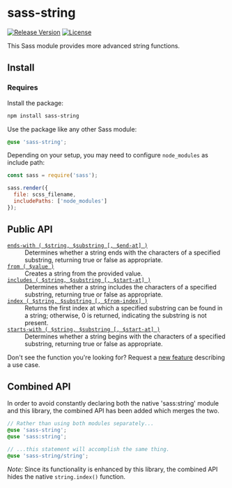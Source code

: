 # sass-string

[![Release Version](https://img.shields.io/npm/v/sass-string.svg)](https://www.npmjs.com/package/sass-string)
[![License](https://img.shields.io/badge/License-MIT-blue.svg)](https://opensource.org/licenses/MIT)

This Sass module provides more advanced string functions.

## Install

### Requires

Install the package:

```bash
npm install sass-string
```

Use the package like any other Sass module:

```scss
@use 'sass-string';
```

Depending on your setup, you may need to configure `node_modules` as include path:

```js
const sass = require('sass');

sass.render({
  file: scss_filename,
  includePaths: ['node_modules']
});
```

## Public API

<dl>

  <dt><a href="//github.com/roydukkey/sass-module-string/tree/master/src/string/_ends-with.sass"><code>ends-with ( $string, $substring [, $end-at] )</code></a></dt>
  <dd>Determines whether a string ends with the characters of a specified substring, returning true or false as appropriate.</dd>

  <dt><a href="//github.com/roydukkey/sass-module-string/tree/master/src/string/_from.sass"><code>from ( $value )</code></a></dt>
  <dd>Creates a string from the provided value.</dd>

  <dt><a href="//github.com/roydukkey/sass-module-string/tree/master/src/string/_includes.sass"><code>includes ( $string, $substring [, $start-at] )</code></a></dt>
  <dd>Determines whether a string includes the characters of a specified substring, returning true or false as appropriate.</dd>

  <dt><a href="//github.com/roydukkey/sass-module-string/tree/master/src/string/_index.sass"><code>index ( $string, $substring [, $from-index] )</code></a></dt>
  <dd>Returns the first index at which a specified substring can be found in a string; otherwise, 0 is returned, indicating the substring is not present.</dd>

  <dt><a href="//github.com/roydukkey/sass-module-string/tree/master/src/string/_starts-with.sass"><code>starts-with ( $string, $substring [, $start-at] )</code></a></dt>
  <dd>Determines whether a string begins with the characters of a specified substring, returning true or false as appropriate.</dd>

</dl>

Don't see the function you're looking for? Request a [new feature](//github.com/roydukkey/sass-module-string/issues/new) describing a use case.

## Combined API

In order to avoid constantly declaring both the native 'sass:string' module and this library, the combined API has been added which merges the two.

```scss
// Rather than using both modules separately...
@use 'sass-string';
@use 'sass:string';

// ...this statement will accomplish the same thing.
@use 'sass-string/string';
```

*Note:* Since its functionality is enhanced by this library, the combined API hides the native `string.index()` function.
